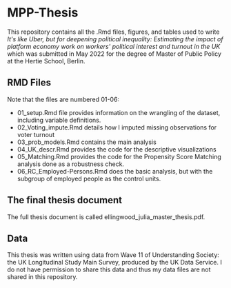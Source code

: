 # MPP-Thesis
This repository contains all the .Rmd files, figures, and tables used to write *It's like Uber, but for deepening political inequality: Estimating the impact of platform economy work on workers' political interest and turnout in the UK* which was submitted in May 2022 for the degree of Master of Public Policy at the Hertie School, Berlin. 

## RMD Files
Note that the files are numbered 01-06:
- 01_setup.Rmd file provides information on the wrangling of the dataset, including variable definitions. 
- 02_Voting_impute.Rmd details how I imputed missing observations for voter turnout
- 03_prob_models.Rmd contains the main analysis
- 04_UK_descr.Rmd provides the code for the descriptive visualizations
- 05_Matching.Rmd provides the code for the Propensity Score Matching analysis done as a robustness check.
- 06_RC_Employed-Persons.Rmd does the basic analysis, but with the subgroup of employed people as the control units. 

## The final thesis document
The full thesis document is called ellingwood_julia_master_thesis.pdf.

## Data
This thesis was written using data from Wave 11 of Understanding Society: the UK Longitudinal Study Main Survey, produced by the UK Data Service. I do not have permission to share this data and thus my data files are not shared in this repository. 
